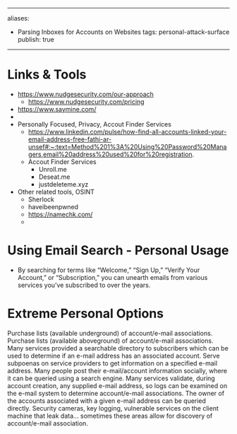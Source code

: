 
---
aliases:
  - Parsing Inboxes for Accounts on Websites
tags: personal-attack-surface
publish: true
---

# Links & Tools
- https://www.nudgesecurity.com/our-approach
    - https://www.nudgesecurity.com/pricing
- https://www.saymine.com/
- 
- Personally Focused, Privacy, Accout Finder Services
    - https://www.linkedin.com/pulse/how-find-all-accounts-linked-your-email-address-free-fathi-ar-unsef#:~:text=Method%201%3A%20Using%20Password%20Managers,email%20address%20used%20for%20registration.
    - Accout Finder Services
        - Unroll.me
        - Deseat.me
        - justdeleteme.xyz
- Other related tools, OSINT
    - Sherlock
    - haveibeenpwned
    - https://namechk.com/
    - 

# Using Email Search - Personal Usage
- By searching for terms like “Welcome,” “Sign Up,” “Verify Your Account,” or “Subscription,” you can unearth emails from various services you’ve subscribed to over the years.

# Extreme Personal Options
Purchase lists (available underground) of account/e-mail associations.
Purchase lists (available aboveground) of account/e-mail associations.
Many services provided a searchable directory to subscribers which can be used to determine if an e-mail address has an associated account.
Serve subpoenas on service providers to get information on a specified e-mail address.
Many people post their e-mail/account information socially, where it can be queried using a search engine.
Many services validate, during account creation, any supplied e-mail address, so logs can be examined on the e-mail system to determine account/e-mail associations.
The owner of the accounts associated with a given e-mail address can be queried directly.
Security cameras, key logging, vulnerable services on the client machine that leak data… sometimes these areas allow for discovery of account/e-mail association.